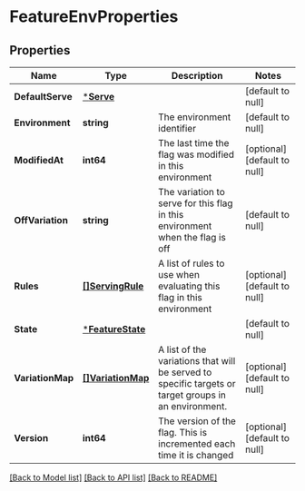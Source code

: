 # FeatureEnvProperties

## Properties
Name | Type | Description | Notes
------------ | ------------- | ------------- | -------------
**DefaultServe** | [***Serve**](Serve.md) |  | [default to null]
**Environment** | **string** | The environment identifier | [default to null]
**ModifiedAt** | **int64** | The last time the flag was modified in this environment | [optional] [default to null]
**OffVariation** | **string** | The variation to serve for this flag in this environment when the flag is off | [default to null]
**Rules** | [**[]ServingRule**](ServingRule.md) | A list of rules to use when evaluating this flag in this environment | [optional] [default to null]
**State** | [***FeatureState**](FeatureState.md) |  | [default to null]
**VariationMap** | [**[]VariationMap**](VariationMap.md) | A list of the variations that will be served to specific targets or target groups in an environment. | [optional] [default to null]
**Version** | **int64** | The version of the flag.  This is incremented each time it is changed | [optional] [default to null]

[[Back to Model list]](../README.md#documentation-for-models) [[Back to API list]](../README.md#documentation-for-api-endpoints) [[Back to README]](../README.md)

